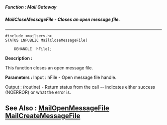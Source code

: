 ##### Function : Mail Gateway
##### MailCloseMessageFile - Closes an open message file.
---
```
#include <mailserv.h>
STATUS LNPUBLIC MailCloseMessageFile(

	DBHANDLE  hFile);
```
**Description :**

This function closes an open message file.

**Parameters :**
Input :
hFile  -  Open message file handle.

Output :
(routine)  -  Return status from the call -- indicates either success (NOERROR) or what the error is.



**See Also :**
[MailOpenMessageFile](/domino-c-api-docs/reference/Func/MailOpenMessageFile)
[MailCreateMessageFile](/domino-c-api-docs/reference/Func/MailCreateMessageFile)
---
